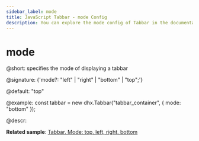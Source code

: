 ```yaml
---
sidebar_label: mode
title: JavaScript Tabbar - mode Config 
description: You can explore the mode config of Tabbar in the documentation of the DHTMLX JavaScript UI library. Browse developer guides and API reference, try out code examples and live demos, and download a free 30-day evaluation version of DHTMLX Suite 7.
---
```


# mode

@short: specifies the mode of displaying a tabbar

@signature: {'mode?: "left" | "right" | "bottom" | "top";'}

@default: "top"

@example:
const tabbar = new dhx.Tabbar("tabbar_container", {
    mode: "bottom"
});

@descr:

**Related sample**: [Tabbar. Mode: top, left, right, bottom](https://snippet.dhtmlx.com/xq6k0tts)

[comment]: # (@related: tabbar/configuring_tabbar.md#position-of-tabbar tabbar/init.md#define-tabbar-structure)
